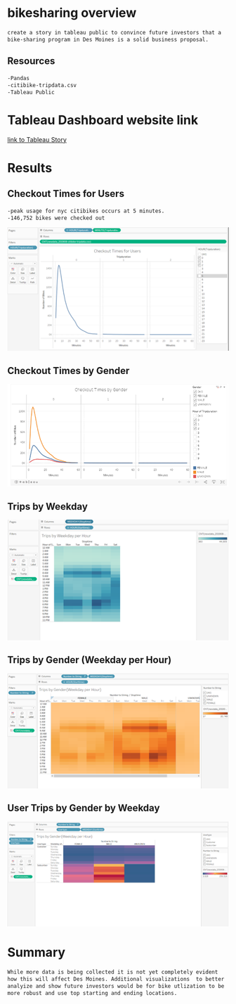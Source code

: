 # bikesharing overview
	create a story in tableau public to convince future investors that a bike-sharing program in Des Moines is a solid business proposal. 
## Resources
	-Pandas
	-citibike-tripdata.csv
	-Tableau Public

# Tableau Dashboard website link
[link to Tableau Story](https://public.tableau.com/profile/lisette.worster#!/vizhome/Bikesharing_16205111904840/Story)



# Results
## Checkout Times for Users
	-peak usage for nyc citibikes occurs at 5 minutes.
	-146,752 bikes were checked out 


![](Resources/images/checkoutimes_users.png)


## Checkout Times by Gender	
![](Resources/images/checkoutimes_genders.png)


## Trips by Weekday	
![](Resources/images/checkoutimes_weekdayhour.png)


## Trips by Gender (Weekday per Hour)
![](Resources/images/checkoutimes_tripsbygender.png)

## User Trips by Gender by Weekday
![](Resources/images/usertripsbygender.png)

# Summary
	While more data is being collected it is not yet completely evident how this will affect Des Moines. Additional visualizations  to better analyize and show future investors would be for bike utlization to be more robust and use top starting and ending locations.

